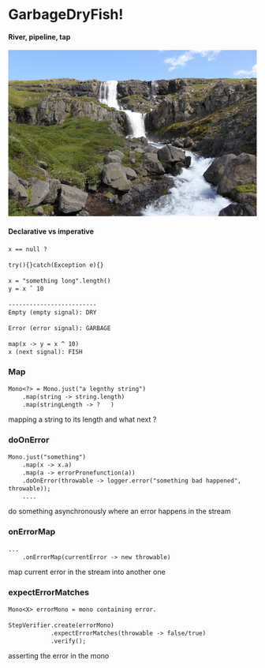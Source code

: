# GarbageDryFish!

#### River, pipeline, tap

![bleiksa river iceland](bleiksa-river-waterfall-iceland.jpeg)

#### Declarative vs imperative

    x == null ?
    
    try(){}catch(Exception e){}
     
    x = "something long".length()
    y = x ˆ 10
    
    -------------------------
    Empty (empty signal): DRY
    
    Error (error signal): GARBAGE

    map(x -> y = x ^ 10)
    x (next signal): FISH

### Map

    Mono<?> = Mono.just("a legnthy string")
        .map(string -> string.length)
        .map(stringLength -> ?   )

mapping a string to its length and what next ?

### doOnError

    Mono.just("something")
        .map(x -> x.a)
        .map(a -> errorPronefunction(a))
        .doOnError(throwable -> logger.error("something bad happened", throwable));
        ....

do something asynchronously where an error happens in the stream

### onErrorMap

    ...
        .onErrorMap(currentError -> new throwable)

map current error in the stream into another one

### expectErrorMatches

    Mono<X> errorMono = mono containing error.
        
    StepVerifier.create(errorMono)
                .expectErrorMatches(throwable -> false/true)
                .verify();

asserting the error in the mono

